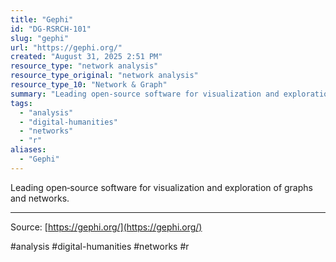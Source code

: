```yaml
---
title: "Gephi"
id: "DG-RSRCH-101"
slug: "gephi"
url: "https://gephi.org/"
created: "August 31, 2025 2:51 PM"
resource_type: "network analysis"
resource_type_original: "network analysis"
resource_type_10: "Network & Graph"
summary: "Leading open‑source software for visualization and exploration of graphs and networks."
tags:
  - "analysis"
  - "digital-humanities"
  - "networks"
  - "r"
aliases:
  - "Gephi"
---
```


Leading open‑source software for visualization and exploration of graphs and networks.

---

Source: [https://gephi.org/](https://gephi.org/)

#analysis #digital-humanities #networks #r
